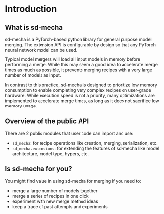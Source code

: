 # Introduction

## What is sd-mecha

sd-mecha is a PyTorch-based python library for general purpose model merging.
The extension API is configurable by design so that any PyTorch neural network model can be used.

Typical model mergers will load all input models in memory before performing a merge.
While this may seem a good idea to accelerate merge times as much as possible, it prevents merging recipes with a very large number of models as input.

In contrast to this practice, sd-mecha is designed to prioritize low memory consumption to enable completing very complex recipes on user-grade hardware.
While execution speed is not a priority, many optimizations are implemented to accelerate merge times, as long as it does not sacrifice low memory usage.

## Overview of the public API

There are 2 public modules that user code can import and use:
- `sd_mecha`: for recipe operations like creation, merging, serialization, etc.
- `sd_mecha.extensions`: for extending the features of sd-mecha like model architecture, model type, hypers, etc.


## Is sd-mecha for you?

You might find value in using sd-mecha for merging if you need to:
- merge a large number of models together
- merge a series of recipes in one click
- experiment with new merge method ideas
- keep a trace of past attempts and experiments
